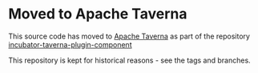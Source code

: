 # Moved to Apache Taverna

This source code has moved to [Apache Taverna](http://taverna.incubator.apache.org/) 
as part of the repository 
[incubator-taverna-plugin-component](https://github.com/apache/incubator-taverna-plugin-component)

This repository is kept for historical reasons - see the tags and branches.
